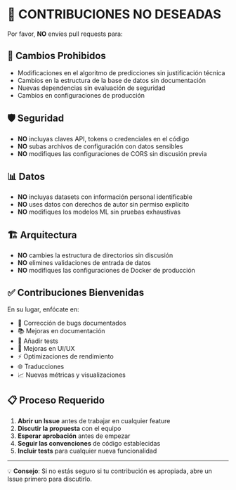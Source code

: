 # 🚫 CONTRIBUCIONES NO DESEADAS

Por favor, **NO** envíes pull requests para:

## 🚨 Cambios Prohibidos
- Modificaciones en el algoritmo de predicciones sin justificación técnica
- Cambios en la estructura de la base de datos sin documentación
- Nuevas dependencias sin evaluación de seguridad
- Cambios en configuraciones de producción

## 🛡️ Seguridad
- **NO** incluyas claves API, tokens o credenciales en el código
- **NO** subas archivos de configuración con datos sensibles
- **NO** modifiques las configuraciones de CORS sin discusión previa

## 📊 Datos
- **NO** incluyas datasets con información personal identificable
- **NO** uses datos con derechos de autor sin permiso explícito
- **NO** modifiques los modelos ML sin pruebas exhaustivas

## 🏗️ Arquitectura
- **NO** cambies la estructura de directorios sin discusión
- **NO** elimines validaciones de entrada de datos
- **NO** modifiques las configuraciones de Docker de producción

## ✅ Contribuciones Bienvenidas

En su lugar, enfócate en:
- 🐛 Corrección de bugs documentados
- 📚 Mejoras en documentación
- 🧪 Añadir tests
- 🎨 Mejoras en UI/UX
- ⚡ Optimizaciones de rendimiento
- 🌐 Traducciones
- 📈 Nuevas métricas y visualizaciones

## 📋 Proceso Requerido

1. **Abrir un Issue** antes de trabajar en cualquier feature
2. **Discutir la propuesta** con el equipo
3. **Esperar aprobación** antes de empezar
4. **Seguir las convenciones** de código establecidas
5. **Incluir tests** para cualquier nueva funcionalidad

---

💡 **Consejo**: Si no estás seguro si tu contribución es apropiada, abre un Issue primero para discutirlo.
